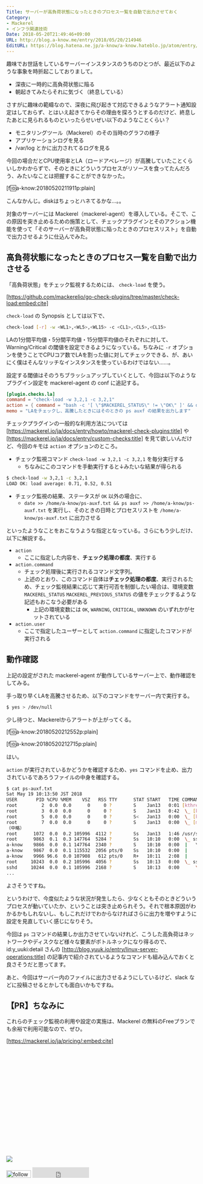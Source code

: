 ```yaml
---
Title: サーバーが高負荷状態になったときのプロセス一覧を自動で出力させておく
Category:
- Mackerel
- インフラ関連技術
Date: 2018-05-20T21:49:46+09:00
URL: http://blog.a-know.me/entry/2018/05/20/214946
EditURL: https://blog.hatena.ne.jp/a-know/a-know.hateblo.jp/atom/entry/17391345971646337128
---
```


趣味でお世話をしているサーバーインスタンスのうちのひとつが、最近以下のような事象を時折起こしておりまして。


- 深夜に一時的に高負荷状態に陥る
- 朝起きてみたらそれに気づく（終息している）


さすがに趣味の範疇なので、深夜に飛び起きて対応できるようなアラート通知設定はしておらず、とはいえ起きてからその理由を探ろうとするのだけど、終息したあとに見られるものといったらせいぜい以下のようなことくらい？

- モニタリングツール（Mackerel）のその当時のグラフの様子
- アプリケーションログを見る
- /var/log とかに出力されてるログを見る

今回の場合だとCPU使用率とLA（ロードアベレージ）が高騰していたことくらいしかわからずで、そのときにどういうプロセスがリソースを食ってたんだろう、みたいなことは把握することができなかった。


[f:id:a-know:20180520211911p:plain]


こんなかんじ。diskはちょっとハネてるかな...。。


対象のサーバーには Mackerel（mackerel-agent）を導入している。そこで、この原因を突き止めるための施策として、チェックプラグインとそのアクション機能を使って「そのサーバーが高負荷状態に陥ったときのプロセスリスト」を自動で出力させるように仕込んでみた。




<!-- more -->




## 高負荷状態になったときのプロセス一覧を自動で出力させる

「高負荷状態」をチェック監視するためには、 `check-load` を使う。




[https://github.com/mackerelio/go-check-plugins/tree/master/check-load:embed:cite]




`check-load` の Synopsis としては以下で、

```sh
check-load [-r] -w <WL1>,<WL5>,<WL15> -c <CL1>,<CL5>,<CL15>
```

LAの1分間平均値・5分間平均値・15分間平均値のそれぞれに対して、Warning/Critical の閾値を設定できるようになっている。ちなみに `-r` オプションを使うことでCPUコア数でLAを割った値に対してチェックできる、が、あいにく僕はそんなリッチなインスタンスを使っているわけではない......。


設定する閾値はそのうちブラッシュアップしていくとして、今回は以下のようなプラグイン設定を mackerel-agent の conf に追記する。


```TOML
[plugin.checks.la]
command = "check-load -w 3,2,1 -c 3,2,1"
action = { command = "bash -c '[ \"$MACKEREL_STATUS\" != \"OK\" ]' && date >> /home/a-know/ps-auxf.txt && ps auxf >> /home/a-know/ps-auxf.txt", user = "a-know" }
memo = "LAをチェックし、高騰したときにはそのときの ps auxf の結果を出力します"
```


チェックプラグインの一般的な利用方法については [https://mackerel.io/ja/docs/entry/howto/mackerel-check-plugins:title] や [https://mackerel.io/ja/docs/entry/custom-checks:title] を見て欲しいんだけど、今回のキモは `action` オプションのところ。


- チェック監視コマンド `check-load -w 3,2,1 -c 3,2,1` を毎分実行する
    - ちなみにこのコマンドを手動実行すると↓みたいな結果が得られる

```sh
$ check-load -w 3,2,1 -c 3,2,1
LOAD OK: load average: 0.71, 0.52, 0.51
```

- チェック監視の結果、ステータスが `OK` 以外の場合に、
    - `date >> /home/a-know/ps-auxf.txt && ps auxf >> /home/a-know/ps-auxf.txt` を実行し、そのときの日時とプロセスリストを `/home/a-know/ps-auxf.txt` に出力させる


といったようなことをおこなうような指定となっている。さらにもう少しだけ、以下に解説する。


- `action`
    - ここに指定した内容を、**チェック処理の都度**、実行する
- `action.command`
    - チェック処理後に実行されるコマンド文字列。
    - 上述のとおり、このコマンド自体は**チェック処理の都度**、実行されるため、チェック監視結果に応じて実行可否を制御したい場合は、環境変数 `MACKEREL_STATUS` `MACKEREL_PREVIOUS_STATUS` の値をチェックするような記述もおこなう必要がある
        - 上記の環境変数には `OK`, `WARNING`, `CRITICAL`, `UNKNOWN` のいずれかがセットされている
- `action.user`
    - ここで指定したユーザーとして `action.command` に指定したコマンドが実行される


## 動作確認
上記の設定がされた mackerel-agent が動作しているサーバー上で、動作確認をしてみる。


手っ取り早くLAを高騰させるため、以下のコマンドをサーバー内で実行する。


```sh
$ yes > /dev/null
```


少し待つと、Mackerelからアラートが上がってくる。

[f:id:a-know:20180520212552p:plain]


[f:id:a-know:20180520212715p:plain]


はい。


`action` が実行されているかどうかを確認するため、`yes` コマンドを止め、出力されているであろうファイルの中身を確認する。


```sh
$ cat ps-auxf.txt 
Sat May 19 10:13:50 JST 2018
USER       PID %CPU %MEM    VSZ   RSS TTY      STAT START   TIME COMMAND
root         2  0.0  0.0      0     0 ?        S    Jan13   0:01 [kthreadd]
root         3  0.0  0.0      0     0 ?        S    Jan13   0:42  \_ [ksoftirqd/0]
root         5  0.0  0.0      0     0 ?        S<   Jan13   0:00  \_ [kworker/0:0H]
root         7  0.0  0.0      0     0 ?        S    Jan13   0:00  \_ [migration/0]
（中略）
root      1072  0.0  0.2 105996  4112 ?        Ss   Jan13   1:46 /usr/sbin/sshd -D
root      9863  0.1  0.3 147764  5284 ?        Ss   10:10   0:00  \_ sshd: a-know [priv]
a-know    9866  0.0  0.1 147764  2340 ?        S    10:10   0:00  |   \_ sshd: a-know@pts/0
a-know    9867  0.0  0.1 115532  2056 pts/0    Ss   10:10   0:00  |       \_ -bash
a-know    9966 96.6  0.0 107908   612 pts/0    R+   10:11   2:08  |           \_ yes
root     10243  0.0  0.2 105996  4056 ?        Ss   10:13   0:00  \_ sshd: [accepted]
sshd     10244  0.0  0.1 105996  2168 ?        S    10:13   0:00      \_ sshd: [net]
...
```

よさそうですね。


というわけで、今度似たような状況が発生したら、少なくともそのときどういうプロセスが動いていたか、ということは突き止められそう。それで根本原因がわかるかもしれないし、もしこれだけでわからなければさらに出力を増やすように設定を見直していく感じになりそう。


今回は `ps` コマンドの結果しか出力させていないけれど、こうした高負荷はネットワークやディスクなど様々な要素がボトルネックになり得るので、id:y_uuki:detail さんの [http://blog.yuuk.io/entry/linux-server-operations:title] の記事内で紹介されているようなコマンドも組み込んでおくと良さそうだと思ってます。


あと、今回はサーバー内のファイルに出力させるようにしているけど、slack などに投稿させるとかしても面白いかもですね。


## 【PR】ちなみに
これらのチェック監視の利用や設定の実施は、Mackerel の無料のFreeプランでも余裕で利用可能なので、ぜひ。


[https://mackerel.io/ja/pricing/:embed:cite]


<div>
<br>
<script async src="//pagead2.googlesyndication.com/pagead/js/adsbygoogle.js"></script>
<!-- article-bottom2 -->
<ins class="adsbygoogle"
     style="display:inline-block;width:300px;height:250px"
     data-ad-client="ca-pub-3463034538369189"
     data-ad-slot="5274552934"></ins>
<script>
(adsbygoogle = window.adsbygoogle || []).push({});
</script>

<a href="http://bit.ly/grassgraph" target='blank' rel="nofollow"><img src="https://cdn-ak.f.st-hatena.com/images/fotolife/a/a-know/20170405/20170405220342.png"></a>
<br>
</div>

<div>
<a href='http://cloud.feedly.com/#subscription%2Ffeed%2Fhttp%3A%2F%2Fblog.a-know.me%2Ffeed'  target='blank'><img id='feedlyFollow' src='http://s3.feedly.com/img/follows/feedly-follow-rectangle-volume-small_2x.png' alt='follow us in feedly' width='65' height='20'></a>



<iframe src="http://blog.hatena.ne.jp/a-know/a-know.hateblo.jp/subscribe/iframe" allowtransparency="true" frameborder="0" scrolling="no" width="150" height="28"></iframe>
</div>
